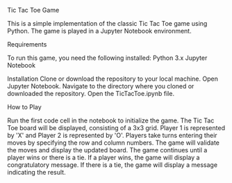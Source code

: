 Tic Tac Toe Game

This is a simple implementation of the classic Tic Tac Toe game using Python. The game is played in a Jupyter Notebook environment.

Requirements

To run this game, you need the following installed:
Python 3.x
Jupyter Notebook

Installation
Clone or download the repository to your local machine.
Open Jupyter Notebook.
Navigate to the directory where you cloned or downloaded the repository.
Open the TicTacToe.ipynb file.

How to Play

Run the first code cell in the notebook to initialize the game.
The Tic Tac Toe board will be displayed, consisting of a 3x3 grid.
Player 1 is represented by 'X' and Player 2 is represented by 'O'.
Players take turns entering their moves by specifying the row and column numbers.
The game will validate the moves and display the updated board.
The game continues until a player wins or there is a tie.
If a player wins, the game will display a congratulatory message.
If there is a tie, the game will display a message indicating the result.
